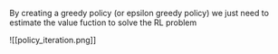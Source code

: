 By creating a greedy policy (or epsilon greedy policy) we just need to estimate the value fuction to solve the RL problem

![[policy_iteration.png]]